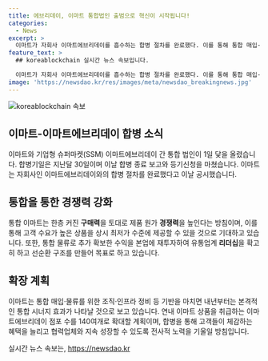 ```yaml
---
title: 에브리데이, 이마트 통합법인 출범으로 혁신이 시작됩니다!
categories:
  - News
excerpt: >
  이마트가 자회사 이마트에브리데이를 흡수하는 합병 절차를 완료했다. 이를 통해 통합 매입·물류 효과를 극대화하고, 제품 원가 경쟁력을 높이며, 증가한 수익을 재투자하여 유통 업계 리더십을 확고히 하고자 한다. 또한, 이마트는 연내 이마트 상품을 취급하는 이마트에브리데이 점포 수를 140여개로 확대할 예정이며, 통합 시너지 효과에 대한 본격적인 기대를 밝히고 있다. 이에 대한 관계자의 입장은 합병 시너지를 통해 경쟁력을 강화하고 고객 혜택을 확대할 것이라고 밝혔다.
feature_text: >
  ## koreablockchain 실시간 뉴스 속보입니다.

  이마트가 자회사 이마트에브리데이를 흡수하는 합병 절차를 완료했다. 이를 통해 통합 매입·물류 효과를 극대화하고, 제품 원가 경쟁력을 높이며, 증가한 수익을 재투자하여 유통 업계 리더십을 확고히 하고자 한다. 또한, 이마트는 연내 이마트 상품을 취급하는 이마트에브리데이 점포 수를 140여개로 확대할 예정이며, 통합 시너지 효과에 대한 본격적인 기대를 밝히고 있다. 이에 대한 관계자의 입장은 합병 시너지를 통해 경쟁력을 강화하고 고객 혜택을 확대할 것이라고 밝혔다.
image: 'https://newsdao.kr/res/images/meta/newsdao_breakingnews.jpg'
---
```


<p><img src="https://newsdao.kr/res/images/meta/newsdao_breakingnews.jpg" alt="koreablockchain 속보" /></p>

<h2 data-ke-size="size26">이마트-이마트에브리데이 합병 소식</h2>

<p data-ke-size="size16">이마트와 기업형 슈퍼마켓(SSM) 이마트에브리데이 간 통합 법인이 1일 닻을 올렸습니다. 합병기일은 지난달 30일이며 이날 합병 종료 보고와 등기신청을 마쳤습니다. 이마트는 자회사인 이마트에브리데이와의 합병 절차를 완료했다고 이날 공시했습니다.</p>

<h2 data-ke-size="size26">통합을 통한 경쟁력 강화</h2>

<p data-ke-size="size16">통합 이마트는 한층 커진 <b>구매력</b>을 토대로 제품 원가 <b>경쟁력</b>을 높인다는 방침이며, 이를 통해 고객 수요가 높은 상품을 상시 최저가 수준에 제공할 수 있을 것으로 기대하고 있습니다. 또한, 통합 물류로 추가 확보한 수익을 본업에 재투자하여 유통업계 <b>리더십</b>을 확고히 하고 선순환 구조를 만들어 목표로 하고 있습니다.</p>

<h2 data-ke-size="size26">확장 계획</h2>

<p data-ke-size="size16">이마트는 통합 매입·물류를 위한 조직·인프라 정비 등 기반을 마치면 내년부터는 본격적인 통합 시너지 효과가 나타날 것으로 보고 있습니다. 연내 이마트 상품을 취급하는 이마트에브리데이 점포 수를 140여개로 확대할 계획이며, 합병을 통해 고객들이 체감하는 혜택을 늘리고 협력업체와 지속 성장할 수 있도록 전사적 노력을 기울일 방침입니다.</p>
실시간 뉴스 속보는, <a href="https://newsdao.kr" rel="dofollow">https://newsdao.kr</a>


